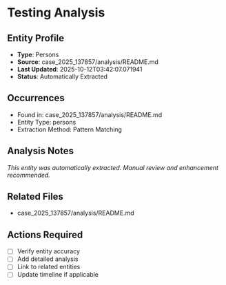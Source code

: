 # Testing Analysis

## Entity Profile
- **Type**: Persons
- **Source**: case_2025_137857/analysis/README.md
- **Last Updated**: 2025-10-12T03:42:07.071941
- **Status**: Automatically Extracted

## Occurrences
- Found in: case_2025_137857/analysis/README.md
- Entity Type: persons
- Extraction Method: Pattern Matching

## Analysis Notes
*This entity was automatically extracted. Manual review and enhancement recommended.*

## Related Files
- case_2025_137857/analysis/README.md

## Actions Required
- [ ] Verify entity accuracy
- [ ] Add detailed analysis
- [ ] Link to related entities
- [ ] Update timeline if applicable
